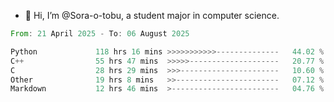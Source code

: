 - 👋 Hi, I’m @Sora-o-tobu, a student major in computer science.

<!--START_SECTION:waka-->

```rust
From: 21 April 2025 - To: 06 August 2025

Python             118 hrs 16 mins >>>>>>>>>>>--------------   44.02 %
C++                55 hrs 47 mins  >>>>>--------------------   20.77 %
C                  28 hrs 29 mins  >>>----------------------   10.60 %
Other              19 hrs 8 mins   >>-----------------------   07.12 %
Markdown           12 hrs 46 mins  >------------------------   04.76 %
```

<!--END_SECTION:waka-->

<!---
<img align='center' src='https://raw.githubusercontent.com/Sora-o-tobu/Sora-o-tobu/main/OneLastSora.png' width='410px'>
--->
<!---
Sora-o-tobu/Sora-o-tobu is a ✨ special ✨ repository because its `README.md` (this file) appears on your GitHub profile.
You can click the Preview link to take a look at your changes.
--->
